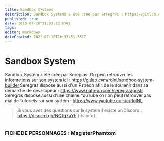 ```yaml
---
title: Sandbox Systems
description: Sandbox Systems a été crée par Seregras : https://gitlab.com/rolnl/sandbox-system-builder 
published: true
date: 2022-07-10T11:33:12.576Z
tags: 
editor: markdown
dateCreated: 2022-07-10T10:37:51.352Z
---
```


# Sandbox System
Sandbox System a été crée par Seregras.
On peut retrouver les informations sur son system ici : https://gitlab.com/rolnl/sandbox-system-builder
Seregras dispose aussi d'un Patreon afin de le soutenir dans sa démarche de devellopeur : https://www.patreon.com/seregras/posts
Seregras dispose aussi d'une chaine YouTube on l'on peut retrouver pas mal de Tutoriels sur son system : https://www.youtube.com/c/RolNL
> Si vous avez des questions sur le system il existe un Discord : https://discord.gg/NQTq7uYh
{.is-info}

#
### FICHE DE PERSONNAGES : MagisterPhamtom
